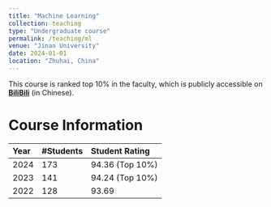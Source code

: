 ```yaml
---
title: "Machine Learning"
collection: teaching
type: "Undergraduate course"
permalink: /teaching/ml
venue: "Jinan University"
date: 2024-01-01
location: "Zhuhai, China"
---
```


This course is ranked top 10% in the faculty, which is publicly accessible on [**BiliBili**](https://www.bilibili.com/video/BV13ppuebEJG/) (in Chinese).

Course Information
======

| Year    | #Students | Student Rating  |
|:--------|:----------|:----------------|
| 2024    | 173       | 94.36 (Top 10%) |
| 2023    | 141       | 94.24 (Top 10%) |
| 2022    | 128       | 93.69           |
